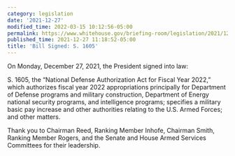 ```yaml
---
category: legislation
date: '2021-12-27'
modified_time: 2022-03-15 10:12:56-05:00
permalink: https://www.whitehouse.gov/briefing-room/legislation/2021/12/27/bill-signed-s-1605/
published_time: 2021-12-27 11:18:52-05:00
title: 'Bill Signed: S. 1605'
---
```

 
On Monday, December 27, 2021, the President signed into law:

S. 1605, the “National Defense Authorization Act for Fiscal Year 2022,”
which authorizes fiscal year 2022 appropriations principally for
Department of Defense programs and military construction, Department of
Energy national security programs, and intelligence programs; specifies
a military basic pay increase and other authorities relating to the U.S.
Armed Forces; and other matters.

Thank you to Chairman Reed, Ranking Member Inhofe, Chairman Smith,
Ranking Member Rogers, and the Senate and House Armed Services
Committees for their leadership.
